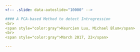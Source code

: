 ```yaml
---
<!-- .slide: data-autoslide="10000" -->

#### A PCA-based Method to detect Introgression
<br>
<span style="color:gray">Keurcien Luu, Michael Blum</span>
<br>
<span style="color:gray">March 2017, 22</span>

---
```

